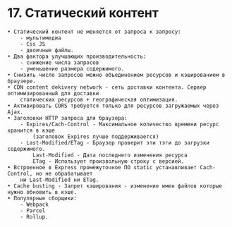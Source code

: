 # 17. Статический контент

	• Статический контент не меняется от запроса к запросу:
		- мультимедиа
		- Css JS
		- двоичные файлы.
	• Два фактора улучшающих производительность:
		- снижение числа запросов
		- уменьшение размера содержимого.
	• Снизить число запросов можно объединением ресурсов и кэшированием в браузере.
	• CDN content dekivery network - сеть доставки контента. Сервер оптимизированный для доставки
		статических ресурсов + географическая оптимизация.
	• Активировать CORS требуется только для ресурсов загружаемых через Ajax.
	• Заголовки HTTP запроса для браузера:
		- Expires/Cach-Control - Максимальное количество времени ресурс хранится в кэше 
			(заголовок Expires лучше поддерживается)
		- Last-Modified/ETag - Браузер проверит эти тэги до загрузки содержимого.
			Last-Modified - Дата последнего изменения ресурса
			ETag - Использует произвольную строку с версией.
	• Встроенное в Express промежуточное ПО static устанавливает Cach-Control, но не обрабатывает
		ни Last-Modified ни ETag.
	• Cache busting - Запрет кэширования - изменение имен файлов которые нужно обновить в кэше.
	• Популярные сборщики:
		- Webpack
		- Parcel
		- Rollup.